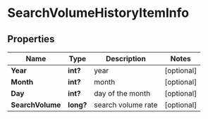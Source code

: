 # SearchVolumeHistoryItemInfo


## Properties

| Name | Type | Description | Notes |
|------------ | ------------- | ------------- | -------------|
**Year** | **int?** | year |[optional]|
**Month** | **int?** | month |[optional]|
**Day** | **int?** | day of the month |[optional]|
**SearchVolume** | **long?** | search volume rate |[optional]|
